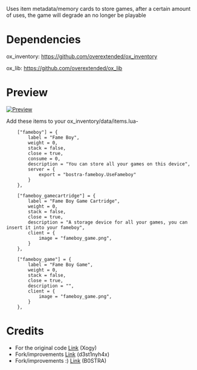 Uses item metadata/memory cards to store games, after a certain amount of uses, the game will degrade an no longer be playable

# Dependencies

ox_inventory: https://github.com/overextended/ox_inventory

ox_lib: https://github.com/overextended/ox_lib

# Preview

[![Preview](https://img.youtube.com/vi/xtJCeAv0iy8/0.jpg)](https://www.youtube.com/watch?v=xtJCeAv0iy8)

Add these items to your ox_inventory/data/items.lua-

```	---Fameboy Items
	["fameboy"] = {
		label = "Fame Boy",
		weight = 0,
		stack = false,
		close = true,
		consume = 0,
		description = "You can store all your games on this device",
		server = {
			export = "bostra-fameboy.UseFameboy"
		}
	},

	["fameboy_gamecartridge"] = {
		label = "Fame Boy Game Cartridge",
		weight = 0,
		stack = false,
		close = true,
		description = "A storage device for all your games, you can insert it into your fameboy",
		client = {
			image = "fameboy_game.png",
		}
	},

	["fameboy_game"] = {
		label = "Fame Boy Game",
		weight = 0,
		stack = false,
		close = true,
		description = "",
		client = {
			image = "fameboy_game.png",
		}
	},
````

# Credits

* For the original code [Link](https://github.com/Xogy/rcore_arcade) (Xogy)
* Fork/improvements [Link](https://github.com/d3st1nyh4x/d3-arcade) (d3st1nyh4x)
* Fork/improvements :) [Link](https://github.com/B0STRA/bostra-fameboy) (B0STRA)